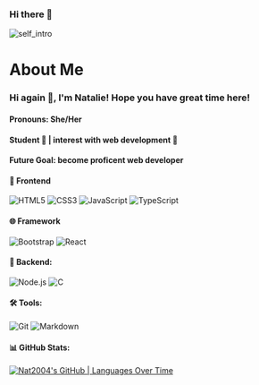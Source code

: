 ### Hi there 👋

<!--
**Natalie-2004/Natalie-2004** is a ✨ _special_ ✨ repository because its `README.md` (this file) appears on your GitHub profile.

Here are some ideas to get you started:

- 🔭 I’m currently working on ...
- 🌱 I’m currently learning ...
- 👯 I’m looking to collaborate on ...
- 🤔 I’m looking for help with ...
- 💬 Ask me about ...
- 📫 How to reach me: ...
- 😄 Pronouns: ...
- ⚡ Fun fact: ...
-->

![self_intro](https://unsw-my.sharepoint.com/:i:/r/personal/z5453932_ad_unsw_edu_au/Documents/Screenshot%202024-05-12%20at%2010.52.34%E2%80%AFpm.png?csf=1&web=1&e=7gVoaQ)

# About Me

### Hi again 👋, I'm Natalie! Hope you have great time here!
#### Pronouns: She/Her
#### Student 🌱 | interest with web development 💬 
#### Future Goal: become proficent web developer

#### 🎨 Frontend
![HTML5](https://img.shields.io/badge/-HTML5-FAC727?style=flat-square&logo=html5)
![CSS3](https://img.shields.io/badge/-CSS3-0E11E5?style=flat-square&logo=css3)
![JavaScript](https://img.shields.io/badge/-JavaScript-FFFC33?style=flat-square&logo=javascript)
![TypeScript](https://img.shields.io/badge/-TypeScript-33ACFF?style=flat-square&logo=typescript)

#### 🌐 Framework
![Bootstrap](https://img.shields.io/badge/-Bootstrap-8A0EE5?style=flat-square&logo=bootstrap)
![React](https://img.shields.io/badge/-React-black?style=flat-square&logo=react)

#### 🚀 Backend:
![Node.js](https://img.shields.io/badge/-Node.js-268C56?style=flat-square&logo=node.js)
![C](https://img.shields.io/badge/-C-265076?style=flat-square&logo=c)

#### 🛠 Tools:
![Git](https://img.shields.io/badge/-Git-BCC4BC?style=flat-square&logo=git)
![Markdown](https://img.shields.io/badge/-Markdown-black?style=flat-square&logo=markdown)

#### 📊 GitHub Stats:
[![Nat2004's GitHub | Languages Over Time](https://stats.quine.sh/Nat2004/languages-over-time?theme=dark)](https://quine.sh?utm_source=widgets&utm_campaign=Nat2004)